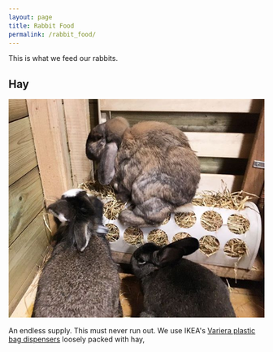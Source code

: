 ```yaml
---
layout: page
title: Rabbit Food
permalink: /rabbit_food/
---
```


This is what we feed our rabbits. 

## Hay

![](/images/hayhopper.jpg)

An endless supply. This must never run out. We use IKEA's [Variera plastic bag dispensers](http://www.ikea.com/gb/en/products/kitchen-products/kitchen-organisers-shelves/variera-plastic-bag-dispenser-white-art-80010222/) loosely packed with hay, 